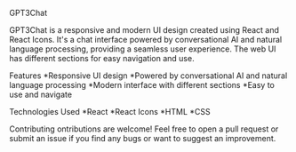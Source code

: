 GPT3Chat

GPT3Chat is a responsive and modern UI design created using React and React Icons. It's a chat interface powered by conversational AI and natural language processing, providing a seamless user experience. The web UI has different sections for easy navigation and use.

Features
*Responsive UI design
*Powered by conversational AI and natural language processing
*Modern interface with different sections
*Easy to use and navigate

Technologies Used
*React
*React Icons
*HTML
*CSS

Contributing
ontributions are welcome! Feel free to open a pull request or submit an issue if you find any bugs or want to suggest an improvement.
